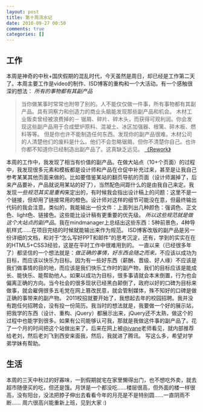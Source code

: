 ```yaml
---
layout: post
title: 第十周流水记
date: 2010-09-27 00:50
comments: true
categories: []
---
```

<h2>工作</h2>
本周是神奇的中秋+国庆假期的混乱时代，今天虽然是周日，却已经是工作第二天了。本周主要工作是video的制作、ISD博客的重构和一个大活动。有一个感触很深的想法：
<em>所有的事物都有其副产品</em>
<blockquote>当你做某事时常常也附带了别的。人不能仅仅做一件事，所有事物都有其副产品。具有洞察力和创造力的商业头脑能发现那些副产品和机会。
木材工业贩卖曾经被浪费掉的－ 锯屑、碎片、碎木头，而获得可观利润。你会发现这些副产品用于合成壁炉原料、混凝土、冰区加强器、根篱、碎木板、燃料等等。
但是你也许不能制造任何东西。发现你的副产品很难。木材公司的人清楚他们的废料是什么。他们不会忽略锯屑。但你不清楚你自己。也许你都不知道你已经制造出副产品了。这真缺乏远见。
<a href="http://www.v2ex.com/t/815?f=1">《Rework》</a></blockquote>
本周的工作中，我发现了相当有价值的副产品。在做大站点（10+个页面）的过程中，我发现很多元素和模板都是设计师和产品在仓促中补充过来，甚至是让我自己参考某某其他页面来做的。比如要借鉴某站的翻页导航的页面（设计师漏掉了，后来产品要补，产品就说用某站的好了），当然配色间距什么的是由我自己来定。我发现<em>一些规范其实是重构</em>来定出的，有时候我会指出设计稿上的问题：这里不是一个链接，但却用了链接常用的橙色。设计师对这样的细节可能没在意，但最终输出代码的我会注意。类似的，我能输出一份文件：上面列出几种颜色：强调色、正文色、light色、链接色。这些能比设计稿有更重要的优先级。
<em>所以这些规范就是做这个大站点的副产品</em>。我在mindmanager上总结出这些东西：5种前景色，4种导航样式……在项目完结的时候就能输出来作为规范。
ISD博客改版的副产品是另一份详细的文档，和对于“怎么写好PPT和邮件”的思考沉淀，还有，学到的实实在在的HTML5+CSS3经验，这是在平时工作中很难用到的。
一直以来（已经很多年了）都坚信的一个想法就是：<em>做正确的事情，好东西会随之而来。</em>不应该以成功为目标，而应该以快乐为目标。因为有一些好东西（薪酬、晋级、好人缘）不应该是我们做事情的目的地，而应该是我们快乐工作时的副产物，我们的目标应该是能成长、能快乐、能帮助他人。如果以成功为目标，很多事请就会本末倒置，行为也会偏离正确的方向。当今社会的很多现状已经黑白颠倒了，政府以好的口碑为目标来做事，就会雇佣很多五毛党在网上篡改民意，就会管制媒体，殊不知好的口碑是做正确的事带来的副产物。
2011校招就要开始了，我想起去年的校园招聘。我并没有跑任何招聘会，没有投一份简历。我当时的想法就是，我要做一个好的展示站，把我学的东西（设计、重构、jQuery）都展示出来，jQuery还不太熟，做这个的过程中也能学到很多。如果有公司能够认可我，那就是我做这件事的副产品了。花了一个月的时间把这个站做出来了，后来在网上被<a href="http://ivane.net">@ivane</a>老师看见，就内部推荐给老刘，然后老刘飞到西安来面我，然后，我就进了腾讯。
写这么多，希望对学弟学妹有帮助。
<h2>生活</h2>
本周的三天中秋过的好寡味，一到假期就宅在家里懒得出门，也不想吃外卖，就去超市随便买的吃，但还是饿。月饼是一个都没吃……楼层很高，但外面的楼一样很高，没有阳台，没法把脖子伸出去看看今年的月亮是不是特别圆……一直阴雨不断……
周六很高兴能重新上班，见到大家 :)
